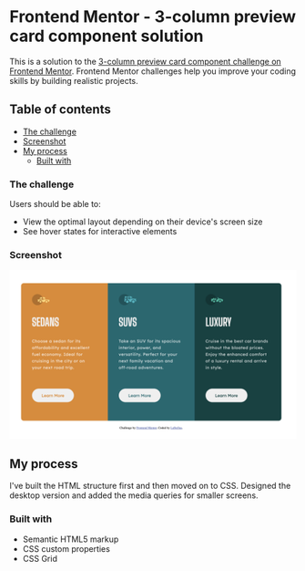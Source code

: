 # Frontend Mentor - 3-column preview card component solution

This is a solution to the [3-column preview card component challenge on Frontend Mentor](https://www.frontendmentor.io/challenges/3column-preview-card-component-pH92eAR2-). Frontend Mentor challenges help you improve your coding skills by building realistic projects.

## Table of contents

- [The challenge](#the-challenge)
- [Screenshot](#screenshot)
- [My process](#my-process)
  - [Built with](#built-with)

### The challenge

Users should be able to:

- View the optimal layout depending on their device's screen size
- See hover states for interactive elements

### Screenshot

![desktop design](./design/Screenshot%20.png)

## My process

I've built the HTML structure first and then moved on to CSS. Designed the desktop version and added the media queries for smaller screens.

### Built with

- Semantic HTML5 markup
- CSS custom properties
- CSS Grid
